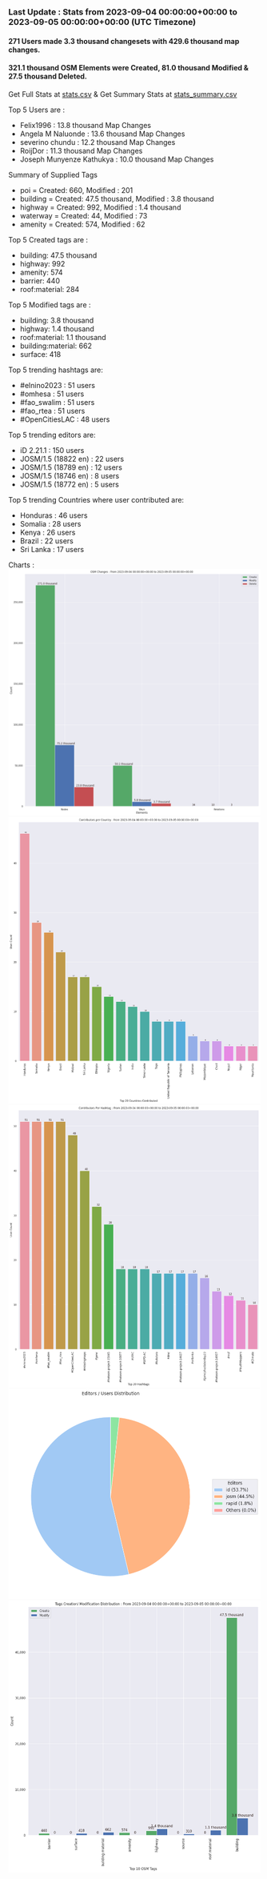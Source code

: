 ### Last Update : Stats from 2023-09-04 00:00:00+00:00 to 2023-09-05 00:00:00+00:00 (UTC Timezone)

#### 271 Users made 3.3 thousand changesets with 429.6 thousand map changes.
#### 321.1 thousand OSM Elements were Created, 81.0 thousand Modified & 27.5 thousand Deleted.
Get Full Stats at [stats.csv](/stats/hotosm/Daily/stats.csv)
 & Get Summary Stats at [stats_summary.csv](/stats/hotosm/Daily/stats_summary.csv)

Top 5 Users are : 
- Felix1996 : 13.8 thousand Map Changes
- Angela M Naluonde : 13.6 thousand Map Changes
- severino chundu : 12.2 thousand Map Changes
- RoijDor : 11.3 thousand Map Changes
- Joseph Munyenze Kathukya : 10.0 thousand Map Changes

Summary of Supplied Tags
- poi = Created: 660, Modified : 201
- building = Created: 47.5 thousand, Modified : 3.8 thousand
- highway = Created: 992, Modified : 1.4 thousand
- waterway = Created: 44, Modified : 73
- amenity = Created: 574, Modified : 62


Top 5 Created tags are :
- building: 47.5 thousand
- highway: 992
- amenity: 574
- barrier: 440
- roof:material: 284


Top 5 Modified tags are :
- building: 3.8 thousand
- highway: 1.4 thousand
- roof:material: 1.1 thousand
- building:material: 662
- surface: 418


Top 5 trending hashtags are:
- #elnino2023 : 51 users
- #omhesa : 51 users
- #fao_swalim : 51 users
- #fao_rtea : 51 users
- #OpenCitiesLAC : 48 users


Top 5 trending editors are:
- iD 2.21.1 : 150 users
- JOSM/1.5 (18822 en) : 22 users
- JOSM/1.5 (18789 en) : 12 users
- JOSM/1.5 (18746 en) : 8 users
- JOSM/1.5 (18772 en) : 5 users


Top 5 trending Countries where user contributed are:
- Honduras : 46 users
- Somalia : 28 users
- Kenya : 26 users
- Brazil : 22 users
- Sri Lanka : 17 users


 Charts : 
![Alt text](./stats_osm_changes.png) 
![Alt text](./stats_users_per_country.png) 
![Alt text](./stats_users_per_hashtag.png) 
![Alt text](./stats_editors_pie_chart.png) 
![Alt text](./stats_tags.png) 
